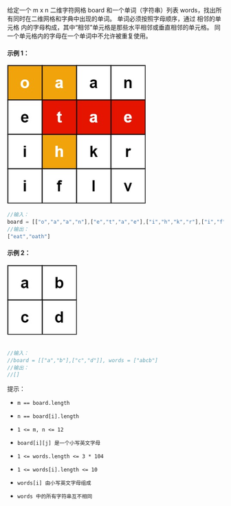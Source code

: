 给定一个 m x n 二维字符网格 board 和一个单词（字符串）列表 words，找出所有同时在二维网格和字典中出现的单词。 
单词必须按照字母顺序，通过 相邻的单元格 内的字母构成，其中“相邻”单元格是那些水平相邻或垂直相邻的单元格。 
同一个单元格内的字母在一个单词中不允许被重复使用。

#### 示例 1：

![alt](../../assets/images/search1.jpg)

```javascript
//输入：
board = [["o","a","a","n"],["e","t","a","e"],["i","h","k","r"],["i","f","l","v"]], words = ["oath","pea","eat","rain"]
//输出：
["eat","oath"]
```

#### 示例 2：

![alt](../../assets/images/search2.jpg)

```javascript

//输入：
//board = [["a","b"],["c","d"]], words = ["abcb"]
//输出：
//[]
```

提示：

* ```m == board.length```

* ```n == board[i].length```

* ```1 <= m, n <= 12```

* ```board[i][j] 是一个小写英文字母```

* ```1 <= words.length <= 3 * 104```

* ```1 <= words[i].length <= 10```

* ```words[i] 由小写英文字母组成```

* ```words 中的所有字符串互不相同```
